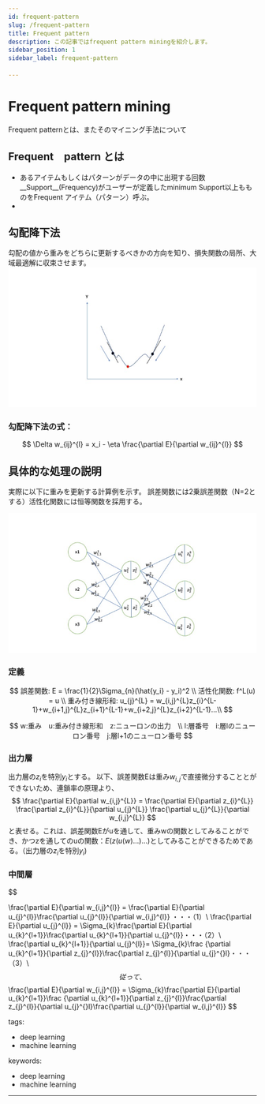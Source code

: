```yaml
---
id: frequent-pattern
slug: /frequent-pattern
title: Frequent pattern
description: この記事ではfrequent pattern miningを紹介します。
sidebar_position: 1
sidebar_label: frequent-pattern

---
```

# Frequent pattern mining
Frequent patternとは、またそのマイニング手法について

## Frequent　pattern とは
 - あるアイテムもしくはパターンがデータの中に出現する回数__Support__(Frequency)がユーザーが定義したminimum Support以上もものをFrequent アイテム（パターン）呼ぶ。
 -


## 勾配降下法
勾配の値から重みをどちらに更新するべきかの方向を知り、損失関数の局所、大域最適解に収束させます。
![gradient-decent](/img/gradient-decent.jpeg)
### 勾配降下法の式：
$$ 
\Delta w_{ij}^{l} =  x_i - \eta \frac{\partial E}{\partial w_{ij}^{l}} 
$$

## 具体的な処理の説明
実際に以下に重みを更新する計算例を示す。
誤差関数には2乗誤差関数（N=2とする）活性化関数には恒等関数を採用する。

![mlp](/img/mlp.jpeg)

### 定義
$$
誤差関数: E = \frac{1}{2}\Sigma_{n}(\hat{y_i} - y_i)^2 \\
活性化関数: f^L(u) = u \\
重み付き線形和: u_{j}^{L} = w_{i,j}^{L}z_{i}^{L-1}+w_{i+1,j}^{L}z_{i+1}^{L-1}+w_{i+2,j}^{L}z_{i+2}^{L-1}...\\
$$

$$
w:重み　u:重み付き線形和　z:ニューロンの出力　\\ 
l:層番号　i:層lのニューロン番号　j:層l+1のニューロン番号 
$$

### 出力層

出力層の$z_i$を特別$y_i$とする。
以下、誤差関数Eは重み$w_{i,j}$で直接微分することとができないため、連鎖率の原理より、
$$
\frac{\partial E}{\partial w_{i,j}^{L}} = \frac{\partial E}{\partial z_{i}^{L}} \frac{\partial z_{i}^{L}}{\partial u_{j}^{L}} \frac{\partial u_{j}^{L}}{\partial w_{i,j}^{L}}
$$
と表せる。これは、誤差関数Eがuを通して、重みwの関数としてみることができ、かつzを通してのuの関数：$E(z(u(w)...)...)$としてみることができるためである。（出力層の$z_i$を特別$y_i$)


### 中間層

$$

\frac{\partial E}{\partial w_{i,j}^{l}} = \frac{\partial E}{\partial u_{j}^{l}}\frac{\partial u_{j}^{l}}{\partial w_{i,j}^{l}} ・・・（1）\\
\frac{\partial E}{\partial u_{j}^{l}} = \Sigma_{k}\frac{\partial E}{\partial u_{k}^{l+1}}\frac{\partial u_{k}^{l+1}}{\partial u_{j}^{l}}・・・（2）\\
\frac{\partial u_{k}^{l+1}}{\partial u_{j}^{l}}= \Sigma_{k}\frac {\partial u_{k}^{l+1}}{\partial z_{j}^{l}}\frac{\partial z_{j}^{l}}{\partial u_{j}^{}l}・・・　（3）\\
$$
従って、
$$
\frac{\partial E}{\partial w_{i,j}^{l}} =  \Sigma_{k}\frac{\partial E}{\partial u_{k}^{l+1}}\frac {\partial u_{k}^{l+1}}{\partial z_{j}^{l}}\frac{\partial z_{j}^{l}}{\partial u_{j}^{}l}\frac{\partial u_{j}^{l}}{\partial w_{i,j}^{l}}
$$



tags:
  - deep learning
  - machine learning

keywords:
  - deep learning
  - machine learning
---